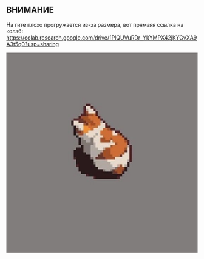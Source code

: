 ## **ВНИМАНИЕ** ##


На гите плохо прогружается из-за размера, вот прямаяя ссылка на колаб:
https://colab.research.google.com/drive/1PlQUVuRDr_YkYMPX42jKYGvXA9A3t5q0?usp=sharing



![эх картинка не загрузилась](../pics/sad.JPG)
